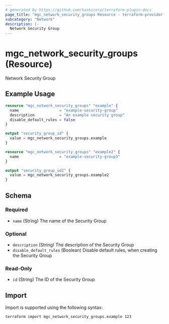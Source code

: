 ```yaml
---
# generated by https://github.com/hashicorp/terraform-plugin-docs
page_title: "mgc_network_security_groups Resource - terraform-provider-mgc"
subcategory: "Network"
description: |-
  Network Security Group
---
```


# mgc_network_security_groups (Resource)

Network Security Group

## Example Usage

```terraform
resource "mgc_network_security_groups" "example" {
  name                  = "example-security-group"
  description           = "An example security group"
  disable_default_rules = false
}

output "security_group_id" {
  value = mgc_network_security_groups.example
}

resource "mgc_network_security_groups" "example2" {
  name                  = "example-security-group3"
}

output "security_group_id2" {
  value = mgc_network_security_groups.example2
}
```

<!-- schema generated by tfplugindocs -->
## Schema

### Required

- `name` (String) The name of the Security Group

### Optional

- `description` (String) The description of the Security Group
- `disable_default_rules` (Boolean) Disable default rules, when creating the Security Group

### Read-Only

- `id` (String) The ID of the Security Group

## Import

Import is supported using the following syntax:

```shell
terraform import mgc_network_security_groups.example 123
```
